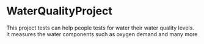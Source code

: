 # WaterQualityProject
This project tests can help people tests for water their water quality levels. It measures the water components such as oxygen demand and many more
